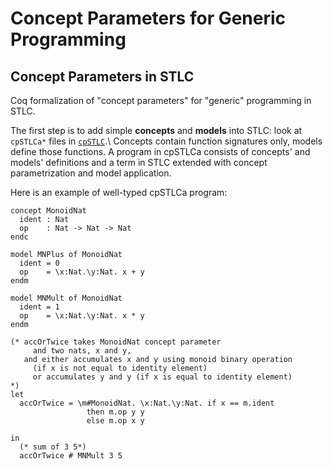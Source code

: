 # Concept Parameters for Generic Programming

## Concept Parameters in STLC 

Coq formalization of "concept parameters" for "generic" programming in STLC.

The first step is to add simple **concepts** and **models** into STLC:
look at `cpSTLCa*` files in [`cpSTLC`](cpSTLC).\ 
Concepts contain function signatures only, models define those functions.
A program in cpSTLCa consists of concepts' and models' definitions and
a term in STLC extended with concept parametrization and model application.

Here is an example of well-typed cpSTLCa program:

```
concept MonoidNat
  ident : Nat
  op    : Nat -> Nat -> Nat
endc

model MNPlus of MonoidNat
  ident = 0
  op    = \x:Nat.\y:Nat. x + y
endm

model MNMult of MonoidNat
  ident = 1
  op    = \x:Nat.\y:Nat. x * y
endm

(* accOrTwice takes MonoidNat concept parameter 
     and two nats, x and y, 
   and either accumulates x and y using monoid binary operation
     (if x is not equal to identity element)
     or accumulates y and y (if x is equal to identity element) 
*)
let 
  accOrTwice = \m#MonoidNat. \x:Nat.\y:Nat. if x == m.ident 
                 then m.op y y
                 else m.op x y
                          
in
  (* sum of 3 5*)
  accOrTwice # MNMult 3 5
```
